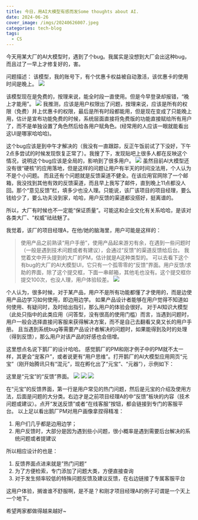 ```yaml
---
title: 今日，用AI大模型有感而发Some thoughts about AI.
date: 2024-06-26
cover_image: /imgs/20240626007.jpeg
categories: tech-blog
tags:
  - CS
---
```


今天用某大厂的AI大模型时，遇到了个bug。我属实是没想到大厂会出这种bug，而且过了一早上才修复好的，害。

问题描述：
该模型，我的账号下，有个优惠卡权益被自动激活，该优惠卡的使用时间是晚上。
![](/imgs/20240626001.png)

该模型现在是免费的，按理来说，能全时段一直使用。但是今早登录却报错，“晚上才能用”。
![](/imgs/20240626002.png)
我推测，应该是用户权限出了问题，按理来说，应该是所有的权限（免费）并上优惠卡的权限，最后是所有时段都能用，但是现在变成了只能晚上用，估计是宣布功能免费的时候，系统层面直接将免费版的功能直接赋给所有用户了，而不是单独设置了角色然后给各用户赋角色。(经常用的人应该一眼就能看出这UI是哪家哈哈哈)。

这个bug应该是到中午才解决的（我没有一直跟踪，反正午饭前试了下没好，下午2点多尝试的时候发现恢复正常了）。我搜了下，发现贴吧上很多人都在反映这个情况，说明这个bug应该是全局的，影响到了很多用户。
![](/imgs/20240626008.png)
虽然目前AI大模型还没有很“硬核”的应用落地，但是这样的问题让用户有半天的时间没法用，个人认为不是个小问题。
而且还有个问题就是反馈渠道不健全。在该应用官网除了一个邮箱，我没找到其他有效的反馈渠道，而且早上我写了邮件，直到晚上11点都没人回。那个“意见反馈”栏，填多少也没人理。只能说，该厂该项目的项目经理，要么钱给少了，要么功夫没到家，哈哈，用户反馈的渠道都没搭好，挺离谱的。

所以，大厂有时候也不一定能“保证质量”。可能这和企业文化有关系哈哈，是该对各类大厂、“权威”祛祛魅了。

我觉着，该厂的项目经理A，在他/她的脑海里，用户可能是这样的：
>使用产品之前熟读“用户手册”，使用产品起来游刃有余，在遇到一些问题时（一般是遇到技术问题或者有建议），会通过“反馈”的渠道反馈给后台。
我觉着文中开头提到的大厂的PM，估计就是A这种类型的。
可以去看下这个有bug的大厂的AI大模型UI，它只有一个孤零零的“反馈”界面。用户反馈/求助的界面，除了这个提交框，下面一串邮箱，其他毛也没有。这个提交框你提交100次，也没人理，用户体验较差。
![](/imgs/20240626006.png)

个人认为，很多时候，对于某产品，用户不是所有功能都懂了才使用的，而是边使用产品边学习如何使用，即边用边学。
如果产品设计者能够在用户觉得不知道如何使用、有疑问时，及时给出指引，那么用户的体验会很好。
对于AI知识大模型（此处只指中的此类应用（问答型，没有很高的使用门槛）而言，当遇到问题时，用户一般会选择直接问客服来获得解决方案，而不是自己去翻看又臭又长的用户手册。
且当遇到系统bug等需要产品设计者解决的问题时，如果能得到及时的处理（得到反馈），那么用户对该产品的好感也会倍增。

这里想点名说下鹅厂的设计哈哈。
感觉鹅厂的PM和刚才例子中的PM就不太一样，其更会“宠客户”，或者说更有“用户思维”。打开鹅厂的AI大模型应用网页“元宝”（刚开始腾讯只有“混元”，现在孵化出了“元宝”、“元器”），示例如下：

>
这里是“元宝”的“反馈”界面。
![](/imgs/20240626003.png)
![](/imgs/20240626004.png)
![](/imgs/20240626005.png)

在“元宝”的反馈界面，第一行是用户常见的热门问题，然后是元宝的介绍及使用方法，后面是问题的大分类。右边才是之前项目经理A的中“反馈”板块的内容（技术问题或建议）。点开“发送反馈”或者“在线客服”按钮，都会链接到专门的客服平台。
以上足以看出鹅厂PM对用户画像拿捏得精准：
1. 用户们几乎都是边用边学；
2. 用户反馈时，大部分是因为遇到些小问题，很小概率是遇到需要后台解决的系统问题或者提建议

所以相应设计的也是：
1. 反馈界面点进来就是”热门问题“
2. 为了方便检索，专门添加了问题大类，方便直接查询
3. 对于发生频率较低的特殊问题反馈及建议反馈，在右边链接了专属客服平台

这用户体验，搁谁谁不舒服啊，是不是？和刚才项目经理A的例子可谓是一个天上一个地下。

希望两家都做得越来越好~